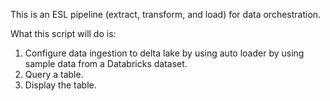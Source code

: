 This is an ESL pipeline (extract, transform, and load) for data orchestration. 

What this script will do is: 

1. Configure data ingestion to delta lake by using auto loader by using sample data from a Databricks dataset. 
2. Query a table. 
3. Display the table. 
